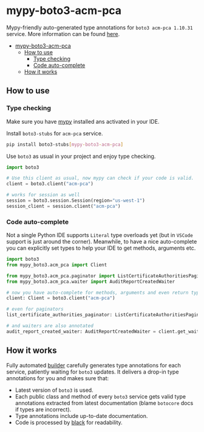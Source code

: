 # mypy-boto3-acm-pca

Mypy-friendly auto-generated type annotations for `boto3 acm-pca 1.10.31` service.
More information can be found [here](https://github.com/vemel/mypy_boto3).

- [mypy-boto3-acm-pca](#mypy-boto3-acm-pca)
  - [How to use](#how-to-use)
    - [Type checking](#type-checking)
    - [Code auto-complete](#code-auto-complete)
  - [How it works](#how-it-works)

## How to use

### Type checking

Make sure you have [mypy](https://github.com/python/mypy) installed ans activated in your IDE.

Install `boto3-stubs` for `acm-pca` service.

```bash
pip install boto3-stubs[mypy-boto3-acm-pca]
```

Use `boto3` as usual in your project and enjoy type checking.

```python
import boto3

# Use this client as usual, now mypy can check if your code is valid.
client = boto3.client("acm-pca")

# works for session as well
session = boto3.session.Session(region="us-west-1")
session_client = session.client("acm-pca")

```

### Code auto-complete

Not a single Python IDE supports `Literal` type overloads yet (but in `VSCode` support is just around the corner).
Meanwhile, to have a nice auto-complete you can explicitly set types to help your IDE to get methods, arguments etc.

```python
import boto3
from mypy_boto3.acm_pca import Client

from mypy_boto3.acm_pca.paginator import ListCertificateAuthoritiesPaginator
from mypy_boto3.acm_pca.waiter import AuditReportCreatedWaiter

# now you have auto-complete for methods, arguments and even return types
client: Client = boto3.client("acm-pca")

# even for paginators
list_certificate_authorities_paginator: ListCertificateAuthoritiesPaginator = client.get_paginator("list_certificate_authorities")

# and waiters are also annotated
audit_report_created_waiter: AuditReportCreatedWaiter = client.get_waiter("audit_report_created")
```

## How it works

Fully automated [builder](https://github.com/vemel/mypy_boto3) carefully generates
type annotations for each service, patiently waiting for `boto3` updates. It delivers
a drop-in type annotations for you and makes sure that:

- Latest version of `boto3` is used.
- Each public class and method of every `boto3` service gets valid type annotations
  extracted from latest documentation (blame `botocore` docs if types are incorrect).
- Type annotations include up-to-date documentation.
- Code is processed by [black](https://github.com/psf/black) for readability.